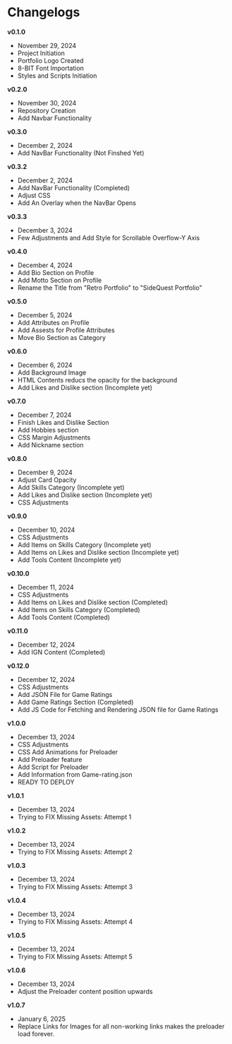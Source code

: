 # Changelogs

**v0.1.0**
- November 29, 2024
- Project Initiation
- Portfolio Logo Created
- 8-BIT Font Importation
- Styles and Scripts Initiation

**v0.2.0**
- November 30, 2024
- Repository Creation
- Add Navbar Functionality

**v0.3.0**
- December 2, 2024
- Add NavBar Functionality (Not Finshed Yet)

**v0.3.2**
- December 2, 2024
- Add NavBar Functionality (Completed)
- Adjust CSS
- Add An Overlay when the NavBar Opens

**v0.3.3**
- December 3, 2024
- Few Adjustments and Add Style for Scrollable Overflow-Y Axis


**v0.4.0**
- December 4, 2024
- Add Bio Section on Profile
- Add Motto Section on Profile
- Rename the Title from "Retro Portfolio" to "SideQuest Portfolio"

**v0.5.0**
- December 5, 2024
- Add Attributes on Profile
- Add Assests for Profile Attributes
- Move Bio Section as Category

**v0.6.0**
- December 6, 2024
- Add Background Image
- HTML Contents reducs the opacity for the background
- Add Likes and Dislike section (Incomplete yet)

**v0.7.0**
- December 7, 2024
- Finish Likes and Dislike Section
- Add Hobbies section
- CSS Margin Adjustments
- Add Nickname section

**v0.8.0**
- December 9, 2024
- Adjust Card Opacity
- Add Skills Category (Incomplete yet)
- Add Likes and Dislike section (Incomplete yet)
- CSS Adjustments

**v0.9.0**
- December 10, 2024
- CSS Adjustments
- Add Items on Skills Category (Incomplete yet)
- Add Items on Likes and Dislike section (Incomplete yet)
- Add Tools Content (Incomplete yet)

**v0.10.0**
- December 11, 2024
- CSS Adjustments
- Add Items on Likes and Dislike section (Completed)
- Add Items on Skills Category (Completed)
- Add Tools Content (Completed)

**v0.11.0**
- December 12, 2024
- Add IGN Content (Completed)

**v0.12.0**
- December 12, 2024
- CSS Adjustments
- Add JSON File for Game Ratings
- Add Game Ratings Section (Completed)
- Add JS Code for Fetching and Rendering JSON file for Game Ratings

**v1.0.0**
- December 13, 2024
- CSS Adjustments
- CSS Add Animations for Preloader
- Add Preloader feature
- Add Script for Preloader
- Add Information from Game-rating.json
- READY TO DEPLOY

**v1.0.1**
- December 13, 2024
- Trying to FIX Missing Assets: Attempt 1

**v1.0.2**
- December 13, 2024
- Trying to FIX Missing Assets: Attempt 2

**v1.0.3**
- December 13, 2024
- Trying to FIX Missing Assets: Attempt 3

**v1.0.4**
- December 13, 2024
- Trying to FIX Missing Assets: Attempt 4

**v1.0.5**
- December 13, 2024
- Trying to FIX Missing Assets: Attempt 5

**v1.0.6**
- December 13, 2024
- Adjust the Preloader content position upwards

**v1.0.7**
- January 6, 2025
- Replace Links for Images for all non-working links makes the preloader load forever.